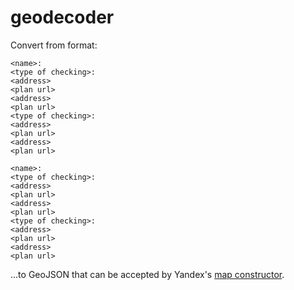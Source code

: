 # geodecoder

Convert from format:

```
<name>:
<type of checking>:
<address>
<plan url>
<address>
<plan url>
<type of checking>:
<address>
<plan url>
<address>
<plan url>

<name>:
<type of checking>:
<address>
<plan url>
<address>
<plan url>
<type of checking>:
<address>
<plan url>
<address>
<plan url>
```

...to GeoJSON that can be accepted by Yandex's [map constructor](https://yandex.ru/map-constructor/).
